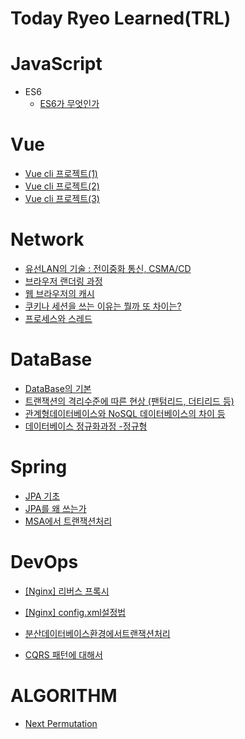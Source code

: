 # Today Ryeo Learned(TRL)

# JavaScript

- ES6
  - [ES6가 무엇인가](https://github.com/Ryeohwan/TRL/blob/main/JavaScript/ES6.md)

# Vue

- [Vue cli 프로젝트(1)](<https://github.com/Ryeohwan/TRL/blob/main/vue/vue_cli_project(1).md>)
- [Vue cli 프로젝트(2)](<https://github.com/Ryeohwan/TRL/blob/main/vue/vue_cli_project(2).md>)
- [Vue cli 프로젝트(3)](<https://github.com/Ryeohwan/TRL/blob/main/vue/vue_cli_project(3).md>)


# Network

- [유선LAN의 기술 : 전이중화 통신, CSMA/CD](<https://github.com/Ryeohwan/TRL/blob/main/Network/%EC%9C%A0%EC%84%A0LAN%EC%9D%98%20%EA%B8%B0%EC%88%A0%20:%20%EC%A0%84%EC%9D%B4%EC%A4%91%ED%99%94%20%ED%86%B5%EC%8B%A0%2C%20CSMA%20CD.md>)
- [브라우저 랜더링 과정](<https://github.com/Ryeohwan/TRL/blob/main/Network/%EB%B8%8C%EB%9D%BC%EC%9A%B0%EC%A0%80%EB%9E%9C%EB%8D%94%EB%A7%81%20%EA%B3%BC%EC%A0%95.md>)
- [웹 브라우저의 캐시](<https://github.com/Ryeohwan/TRL/blob/main/Network/%EC%9B%B9%EB%B8%8C%EB%9D%BC%EC%9A%B0%EC%A0%80%EC%9D%98%20%EC%BA%90%EC%8B%9C.md>)
- [쿠키나 세션을 쓰는 이유는 뭘까 또 차이는?](<https://github.com/Ryeohwan/TRL/blob/main/Network/%EC%BF%A0%ED%82%A4%EC%99%80%20%EC%84%B8%EC%85%98%EC%9D%80%20%EB%AD%94%EC%A7%80%20%EA%B7%B8%EB%A6%AC%EA%B3%A0%20%EA%B7%B8%20%EC%B0%A8%EC%9D%B4.md>)
 - [프로세스와 스레드](<https://github.com/Ryeohwan/TRL/blob/main/Network/%ED%94%84%EB%A1%9C%EC%84%B8%EC%8A%A4%EC%99%80%EC%8A%A4%EB%A0%88%EB%93%9C.md>)


# DataBase

- [DataBase의 기본](<https://github.com/Ryeohwan/TRL/blob/main/DataBase/DataBase%EC%9D%98%20%EA%B8%B0%EB%B3%B8.md>)
- [트랜잭션의 격리수준에 따른 현상 (팬텀리드, 더티리드 등)](<https://github.com/Ryeohwan/TRL/blob/main/DataBase/%ED%8A%B8%EB%9E%9C%EC%9E%AD%EC%85%98%EC%9D%98%20%EA%B2%A9%EB%A6%AC%EC%88%98%EC%A4%80%EC%97%90%20%EB%94%B0%EB%A5%B8%20%ED%98%84%EC%83%81%20(%ED%8C%AC%ED%85%80%EB%A6%AC%EB%93%9C%2C%20%EB%8D%94%ED%8B%B0%EB%A6%AC%EB%93%9C%20%EB%93%B1).md>)
- [관계형데이터베이스와 NoSQL 데이터베이스의 차이 등](<https://github.com/Ryeohwan/TRL/blob/main/DataBase/%EA%B4%80%EA%B3%84%ED%98%95%EB%8D%B0%EC%9D%B4%ED%84%B0%EB%B2%A0%EC%9D%B4%EC%8A%A4%EC%99%80%20NoSQL%20%EB%8D%B0%EC%9D%B4%ED%84%B0%EB%B2%A0%EC%9D%B4%EC%8A%A4%EC%9D%98%20%EC%B0%A8%EC%9D%B4%20%EB%93%B1.md>)
- [데이터베이스 정규화과정 -정규형](<https://github.com/Ryeohwan/TRL/blob/main/DataBase/%EB%8D%B0%EC%9D%B4%ED%84%B0%EB%B2%A0%EC%9D%B4%EC%8A%A4%20%EC%A0%95%EA%B7%9C%ED%99%94%EA%B3%BC%EC%A0%95%20-%EC%A0%95%EA%B7%9C%ED%98%95.md>)

# Spring
- [JPA 기초](https://github.com/Ryeohwan/TRL/blob/main/Spring/JPA/JPA%20%EA%B8%B0%EC%B4%88.md)
- [JPA를 왜 쓰는가](https://github.com/Ryeohwan/TRL/blob/main/Spring/JPA/JPA%EB%A5%BC%20%EC%99%9C%20%EC%93%B0%EB%8A%94%EA%B0%80.md)
- [MSA에서 트랜잭션처리](https://github.com/Ryeohwan/TRL/blob/main/Spring/JPA/MSA%EC%97%90%EC%84%9C%20%ED%8A%B8%EB%9E%9C%EC%9E%AD%EC%85%98%EC%B2%98%EB%A6%AC.md)

# DevOps

- [[Nginx] 리버스 프록시](https://github.com/Ryeohwan/TRL/blob/main/DevOps/%5BNginx%5D%20%EB%A6%AC%EB%B2%84%EC%8A%A4%20%ED%94%84%EB%A1%9D%EC%8B%9C.md)

- [[Nginx] config.xml설정법
](https://github.com/Ryeohwan/TRL/blob/main/DevOps/%5BNginx%5D%20config.xml%EC%84%A4%EC%A0%95%EB%B2%95.md)

- [분산데이터베이스환경에서트랜잭션처리](https://github.com/Ryeohwan/TRL/blob/main/DevOps/%EB%B6%84%EC%82%B0%EB%8D%B0%EC%9D%B4%ED%84%B0%EB%B2%A0%EC%9D%B4%EC%8A%A4%ED%99%98%EA%B2%BD%EC%97%90%EC%84%9C%ED%8A%B8%EB%9E%9C%EC%9E%AD%EC%85%98%EC%B2%98%EB%A6%AC.md)

- [CQRS 패턴에 대해서](https://github.com/Ryeohwan/TRL/blob/main/DevOps/CQRS%20%ED%8C%A8%ED%84%B4%EC%97%90%20%EB%8C%80%ED%95%B4%EC%84%9C.md)


# ALGORITHM
- [Next Permutation](https://github.com/Ryeohwan/TRL/blob/main/ALGORITHM/Next%20Permutation.md)